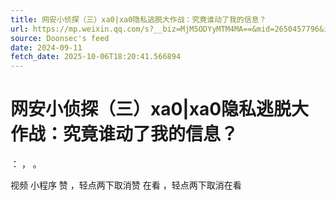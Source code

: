 ```yaml
---
title: 网安小侦探（三）xa0|xa0隐私逃脱大作战：究竟谁动了我的信息？
url: https://mp.weixin.qq.com/s?__biz=MjM5ODYyMTM4MA==&mid=2650457796&idx=4&sn=9aa4ee10d9a028c1db6827489b7acd76
source: Doonsec's feed
date: 2024-09-11
fetch_date: 2025-10-06T18:20:41.566894
---
```


# 网安小侦探（三）xa0|xa0隐私逃脱大作战：究竟谁动了我的信息？

：
，
。

视频
小程序
赞
，轻点两下取消赞
在看
，轻点两下取消在看